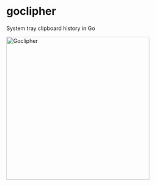 # goclipher
System tray clipboard history in Go

<img width="374" alt="Goclipher" src="https://github.com/agejevasv/goclipher/assets/1682086/0af85c41-4986-4a84-8052-c0de62ce6cae">

